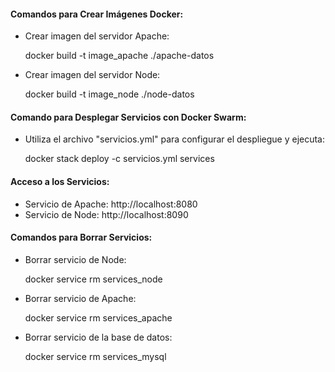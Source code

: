 #### Comandos para Crear Imágenes Docker:
- Crear imagen del servidor Apache:
  
  
  docker build -t image_apache ./apache-datos
  

- Crear imagen del servidor Node:
  

  docker build -t image_node ./node-datos
  

#### Comando para Desplegar Servicios con Docker Swarm:
- Utiliza el archivo "servicios.yml" para configurar el despliegue y ejecuta:
  

  docker stack deploy -c servicios.yml services


#### Acceso a los Servicios:
- Servicio de Apache: http://localhost:8080
- Servicio de Node: http://localhost:8090

#### Comandos para Borrar Servicios:
- Borrar servicio de Node:
  
  docker service rm services_node


- Borrar servicio de Apache:


  docker service rm services_apache


- Borrar servicio de la base de datos:


  docker service rm services_mysql
